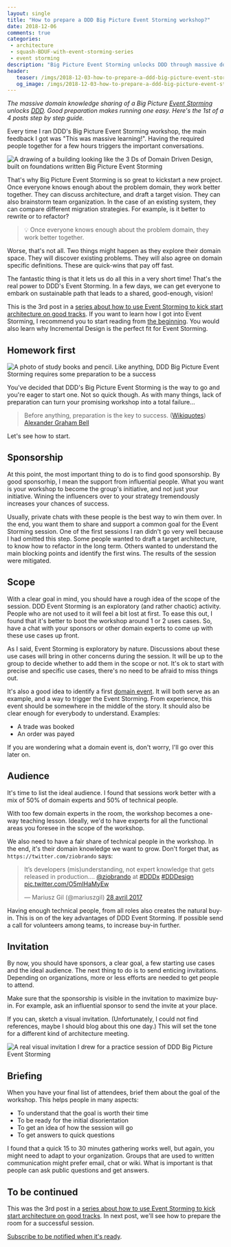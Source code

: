 ```yaml
---
layout: single
title: "How to prepare a DDD Big Picture Event Storming workshop?"
date: 2018-12-06
comments: true
categories:
 - architecture
 - squash-BDUF-with-event-storming-series
 - event storming
description: "Big Picture Event Storming unlocks DDD through massive domain knowledge sharing. In just a few days, you'll agree on a Rough Design Up Front, a good team organization, and a sustainable migration strategy. Good preparation is key. Here's the 1st of a 4-posts step by step guide."
header:
   teaser: /imgs/2018-12-03-how-to-prepare-a-ddd-big-picture-event-storming-workshop/ddd-on-event-storming-teaser.jpeg
   og_image: /imgs/2018-12-03-how-to-prepare-a-ddd-big-picture-event-storming-workshop/ddd-on-event-storming-og.jpeg
---
```

_The massive domain knowledge sharing of a Big Picture_ [_Event Storming_](https://www.eventstorming.com/) _unlocks_ [_DDD_](https://en.wikipedia.org/wiki/Domain-driven_design)_. Good preparation makes running one easy. Here's the 1st of a 4 posts step by step guide._

Every time I ran DDD's Big Picture Event Storming workshop, the main feedback I got was "This was massive learning!". Having the required people together for a few hours triggers the important conversations.

![A drawing of a building looking like the 3 Ds of Domain Driven Design, built on foundations written Big Picture Event Storming]({{site.url}}/imgs/2018-12-03-how-to-prepare-a-ddd-big-picture-event-storming-workshop/ddd-on-event-storming.jpeg)

That's why Big Picture Event Storming is so great to kickstart a new project. Once everyone knows enough about the problem domain, they work better together. They can discuss architecture, and draft a target vision. They can also brainstorm team organization. In the case of an existing system, they can compare different migration strategies. For example, is it better to rewrite or to refactor?

> 💡 Once everyone knows enough about the problem domain, they work better together.

Worse, that's not all. Two things might happen as they explore their domain space. They will discover existing problems. They will also agree on domain specific definitions. These are quick-wins that pay off fast.

The fantastic thing is that it lets us do all this in a very short time! That's the real power to DDD's Event Storming. In a few days, we can get everyone to embark on sustainable path that leads to a shared, good-enough, vision!

This is the 3rd post in a [series about how to use Event Storming to kick start architecture on good tracks](/categories/#squash-bduf-with-event-storming-series). If you want to learn how I got into Event Storming, I recommend you to start reading from [the beginning](/misadventures-with-big-design-up-front/). You would also learn why Incremental Design is the perfect fit for Event Storming.

## Homework first

![A photo of study books and pencil. Like anything, DDD Big Picture Event Storming requires some preparation to be a success]({{site.url}}/imgs/2018-12-03-how-to-prepare-a-ddd-big-picture-event-storming-workshop/homework.jpg)

You've decided that DDD's Big Picture Event Storming is the way to go and you're eager to start one. Not so quick though. As with many things, lack of preparation can turn your promising workshop into a total failure... 

> Before anything, preparation is the key to success. ([Wikiquotes](https://en.wikiquote.org/wiki/Alexander_Graham_Bell)) [Alexander Graham Bell](https://en.wikipedia.org/wiki/Alexander_Graham_Bell)

Let's see how to start.

## Sponsorship

At this point, the most important thing to do is to find good sponsorship. By good sponsorhip, I mean the support from influential people. What you want is your workshop to become the group's initiative, and not just your initiative. Wining the influencers over to your strategy tremendously increases your chances of success.

Usually, private chats with these people is the best way to win them over. In the end, you want them to share and support a common goal for the Event Storming session. One of the first sessions I ran didn't go very well because I had omitted this step. Some people wanted to draft a target architecture, to know how to refactor in the long term. Others wanted to understand the main blocking points and identify the first wins. The results of the session were mitigated.

## Scope

With a clear goal in mind, you should have a rough idea of the scope of the session. DDD Event Storming is an exploratory (and rather chaotic) activity. People who are not used to it will feel a bit lost at first. To ease this out, I found that it's better to boot the workshop around 1 or 2 uses cases. So, have a chat with your sponsors or other domain experts to come up with these use cases up front.

As I said, Event Storming is exploratory by nature. Discussions about these use cases will bring in other concerns during the session. It will be up to the group to decide whether to add them in the scope or not. It's ok to start with precise and specific use cases, there's no need to be afraid to miss things out.

It's also a good idea to identify a first [domain event](https://martinfowler.com/eaaDev/DomainEvent.html). It will both serve as an example, and a way to trigger the Event Storming. From experience, this event should be somewhere in the middle of the story. It should also be clear enough for everybody to understand. Examples:

*   A trade was booked
*   An order was payed

If you are wondering what a domain event is, don't worry, I'll go over this later on.

## Audience

It's time to list the ideal audience. I found that sessions work better with a mix of 50% of domain experts and 50% of technical people.

With too few domain experts in the room, the workshop becomes a one-way teaching lesson. Ideally, we'd to have experts for all the functional areas you foresee in the scope of the workshop.

We also need to have a fair share of technical people in the workshop. In the end, it's their domain knowledge we want to grow. Don't forget that, as `https://twitter.com/ziobrando` says:

<blockquote class="twitter-tweet" data-lang="fr"><p lang="en" dir="ltr">It’s developers (mis)understanding, not expert knowledge that gets released in production…. <a href="https://twitter.com/ziobrando?ref_src=twsrc%5Etfw">@ziobrando</a> at <a href="https://twitter.com/hashtag/DDDx?src=hash&amp;ref_src=twsrc%5Etfw">#DDDx</a> <a href="https://twitter.com/hashtag/DDDesign?src=hash&amp;ref_src=twsrc%5Etfw">#DDDesign</a> <a href="https://t.co/O5mIHaMyEw">pic.twitter.com/O5mIHaMyEw</a></p>&mdash; Mariusz Gil (@mariuszgil) <a href="https://twitter.com/mariuszgil/status/857924761497866242?ref_src=twsrc%5Etfw">28 avril 2017</a></blockquote>
<script async src="https://platform.twitter.com/widgets.js" charset="utf-8"></script>

Having enough technical people, from all roles also creates the natural buy-in. This is on of the key advantages of DDD Event Storming. If possible send a call for volunteers among teams, to increase buy-in further.

## Invitation

By now, you should have sponsors, a clear goal, a few starting use cases and the ideal audience. The next thing to do is to send enticing invitations. Depending on organizations, more or less efforts are needed to get people to attend.

Make sure that the sponsorship is visible in the invitation to maximize buy-in. For example, ask an influential sponsor to send the invite at your place. 

If you can, sketch a visual invitation. (Unfortunately, I could not find references, maybe I should blog about this one day.) This will set the tone for a different kind of architecture meeting.

![A real visual invitation I drew for a practice session of DDD Big Picture Event Storming]({{site.url}}/imgs/2018-12-03-how-to-prepare-a-ddd-big-picture-event-storming-workshop/visual-invite.jpg)

## Briefing

When you have your final list of attendees, brief them about the goal of the workshop. This helps people in many aspects:

*   To understand that the goal is worth their time
*   To be ready for the initial disorientation
*   To get an idea of how the session will go
*   To get answers to quick questions

I found that a quick 15 to 30 minutes gathering works well, but again, you might need to adapt to your organization. Groups that are used to written communication might prefer email, chat or wiki. What is important is that people can ask public questions and get answers.

## To be continued

This was the 3rd post in a [series about how to use Event Storming to kick start architecture on good tracks](https://philippe.bourgau.net/categories/#squash-bduf-with-event-storming-series). In next post, we'll see how to prepare the room for a successful session.

[Subscribe to be notified when it's ready](http://eepurl.com/dxKE95).